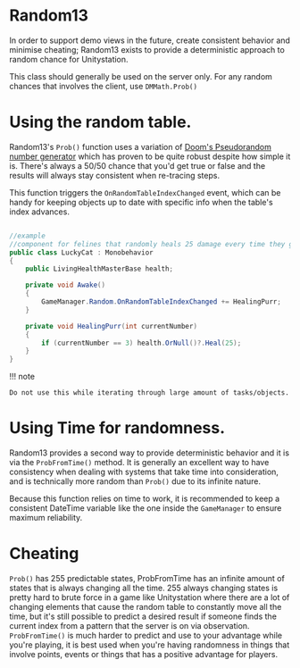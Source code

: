 # Random13

In order to support demo views in the future, create consistent behavior and minimise cheating; Random13 exists to provide a deterministic approach to random chance for Unitystation. 

This class should generally be used on the server only. For any random chances that involves the client, use `DMMath.Prob()`

# Using the random table.

Random13's `Prob()` function uses a variation of [Doom's Pseudorandom number generator](https://doomwiki.org/wiki/Pseudorandom_number_generator) which has proven to be quite robust despite how simple it is. There's always a 50/50 chance that you'd get true or false and the results will always stay consistent when re-tracing steps.

This function triggers the `OnRandomTableIndexChanged` event, which can be handy for keeping objects up to date with specific info when the table's index advances.

``` cs

//example
//component for felines that randomly heals 25 damage every time they get lucky and the random table advances to a specific lucky number.
public class LuckyCat : Monobehavior 
{
    public LivingHealthMasterBase health;

    private void Awake()
    {
        GameManager.Random.OnRandomTableIndexChanged += HealingPurr;
    }

    private void HealingPurr(int currentNumber)
    {
        if (currentNumber == 3) health.OrNull()?.Heal(25);
    }
}
```


!!! note

    Do not use this while iterating through large amount of tasks/objects.

# Using Time for randomness.

Random13 provides a second way to provide deterministic behavior and it is via the `ProbFromTime()` method. It is generally an excellent way to have consistency when dealing with systems that take time into consideration, and is technically more random than `Prob()` due to its infinite nature.

Because this function relies on time to work, it is recommended to keep a consistent DateTime variable like the one inside the `GameManager` to ensure maximum reliability.

# Cheating

`Prob()` has 255 predictable states, ProbFromTime has an infinite amount of states that is always changing all the time.
255 always changing states is pretty hard to brute force in a game like Unitystation where there are a lot of changing elements that cause the random table to constantly move all the time, but it's still possible to predict a desired result if someone finds the current index from a pattern that the server is on via observation.
`ProbFromTime()` is much harder to predict and use to your advantage while you're playing, it is best used when you're having randomness in things that involve points, events or things that has a positive advantage for players.
